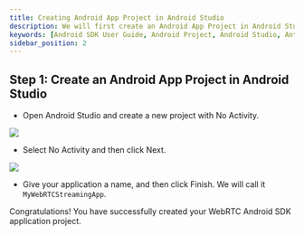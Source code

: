 ```yaml
---
title: Creating Android App Project in Android Studio
description: We will first create an Android App Project in Android Studio
keywords: [Android SDK User Guide, Android Project, Android Studio, Ant Media Server Documentation, Ant Media Server Tutorials]
sidebar_position: 2
---
```


## Step 1: Create an Android App Project in Android Studio

 - Open Android Studio and create a new project with No Activity.

![](@site/static/img/sdk-integration/android-sdk/android-new-project-page.png)

 - Select No Activity and then click Next.

![](@site/static/img/sdk-integration/android-sdk/android-project-naming-screen.png)

 - Give your application a name, and then click Finish. We will call it
   `MyWebRTCStreamingApp`.

Congratulations! You have successfully created your WebRTC Android SDK application project.
